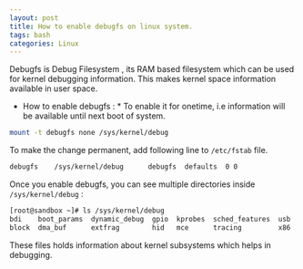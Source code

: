 ```yaml
---
layout: post
title: How to enable debugfs on linux system.
tags: bash
categories: Linux
---
```

<div class="toc"></div>

Debugfs is Debug Filesystem , its RAM based filesystem which can be used for kernel debugging information. This makes kernel space information available in user space.

* How to enable debugfs : *
To enable it for onetime, i.e information will be available until next boot of system.

```bash
mount -t debugfs none /sys/kernel/debug
```

To make the change permanent, add following line to `/etc/fstab` file.

```bash
debugfs    /sys/kernel/debug      debugfs  defaults  0 0
```

Once you enable debugfs, you can see multiple directories inside `/sys/kernel/debug` :

```bash
[root@sandbox ~]# ls /sys/kernel/debug
bdi    boot_params  dynamic_debug  gpio  kprobes  sched_features  usb  xen
block  dma_buf      extfrag        hid   mce      tracing         x86
```

These files holds information about kernel subsystems which helps in debugging.